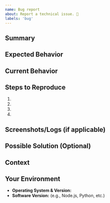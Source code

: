 ```yaml
---
name: Bug report
about: Report a technical issue. 🐞
labels: 'bug'
---
```


<!-- Please fill out this template to help us diagnose the issue. -->

## Summary

<!--- A brief description of the bug. -->

## Expected Behavior

<!--- What should have happened? -->

## Current Behavior

<!--- What actually happened? -->

## Steps to Reproduce

<!--- Steps to reproduce the issue. Please include code snippets if relevant. -->

1. 
2. 
3. 
4. 

## Screenshots/Logs (if applicable)

<!--- Add screenshots, error messages, or logs to help us understand the issue. -->

## Possible Solution (Optional)

<!--- Suggest a reason for the bug or potential fix. -->

## Context

<!--- How has this issue affected you? What are you trying to accomplish? -->

## Your Environment

- **Operating System & Version:** 
- **Software Version:** (e.g., Node.js, Python, etc.)
